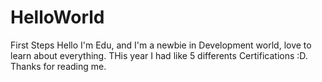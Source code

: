 # HelloWorld
First Steps
Hello I'm Edu, and I'm a newbie in Development world, love to learn about everything. THis year I had like 5 differents Certifications :D. Thanks for reading me.

